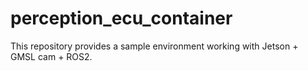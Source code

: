 # perception_ecu_container

This repository provides a sample environment working with Jetson + GMSL cam + ROS2.
